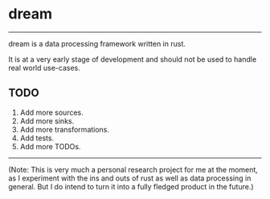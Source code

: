 # dream

---

dream is a data processing framework written in rust.

It is at a very early stage of development and should not be used to handle real world use-cases.


## TODO

1. Add more sources.
2. Add more sinks.
3. Add more transformations.
4. Add tests.
5. Add more TODOs.

---


(Note: This is very much a personal research project for me at the moment, as I experiment with the ins and outs of rust as well as data processing in general. But I do intend to turn it into a fully fledged product in the future.)
